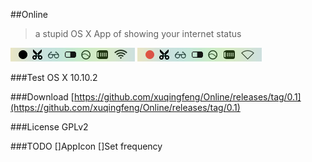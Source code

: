 ##Online
>a stupid OS X App of showing your internet status

![](demo-online.png) ![](demo-offline.png)

###Test
OS X 10.10.2

###Download
[https://github.com/xuqingfeng/Online/releases/tag/0.1](https://github.com/xuqingfeng/Online/releases/tag/0.1)

###License
GPLv2

###TODO
[]AppIcon
[]Set frequency
